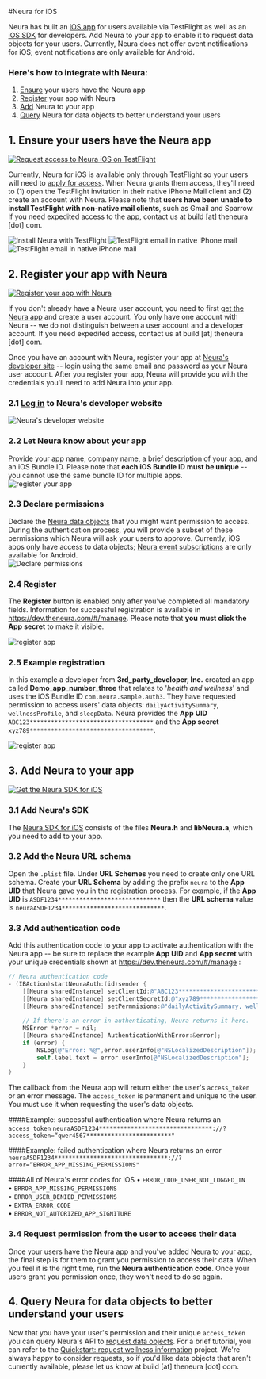 

#Neura for iOS

Neura has built an [iOS app](https://github.com/NeuraLabs/Neura_documentation/blob/master/text/SDK_iOS.md#1-ensure-your-users-have-the-neura-app) for users  available via TestFlight as well as an [iOS SDK](https://github.com/NeuraLabs/neura_ios_sdk/tree/master/SampleProject/NeuraAuthSampleApp/lib) for developers.  Add Neura to your app to enable it to request data objects for your users.  Currently, Neura does not offer event notifications for iOS; event notifications are only available for Android. 

### Here's how to integrate with Neura:  
  1. [Ensure](https://github.com/NeuraLabs/Neura_documentation/blob/master/text/SDK_iOS.md#1-ensure-your-users-have-the-neura-app) your users have the Neura app  
  2. [Register](https://github.com/NeuraLabs/Neura_documentation/blob/master/text/SDK_iOS.md#2-register-your-app-with-neura) your app with Neura  
  3. [Add](https://github.com/NeuraLabs/Neura_documentation/blob/master/text/SDK_iOS.md#3-add-neura-to-your-app) Neura to your app  
  4. [Query](https://github.com/NeuraLabs/Neura_documentation/blob/master/text/SDK_iOS.md#4-query-data-objects-to-better-understand-your-users) Neura for data objects to better understand your users  

##  1. Ensure your users have the Neura app  
[![Request access to Neura iOS on TestFlight](https://github.com/NeuraLabs/Neura_documentation/blob/master/resources/buttonRequestAccessiOS.png)](https://theneura.prefinery.com/betas/4631/testers/new?display=inline&version=2)

Currently, Neura for iOS is available only through TestFlight so your users will need to [apply for access](https://theneura.prefinery.com/betas/4631/testers/new?display=inline&version=2).  When Neura grants them access, they'll need to (1) open the TestFlight invitation in their native iPhone Mail client and (2) create an account with Neura.  Please note that **users have been unable to install TestFlight with non-native mail clients**, such as Gmail and Sparrow.  If you need expedited access to the app, contact us at build [at] theneura [dot] com.
    
![Install Neura with TestFlight](https://github.com/NeuraLabs/Neura_documentation/blob/master/resources/HowToGetNeuraAppiOSFramed.png) ![TestFlight email in native iPhone mail](https://github.com/NeuraLabs/Neura_documentation/blob/master/resources/TestFlightIniPhoneMailFramed.png) ![TestFlight email in native iPhone mail](https://github.com/NeuraLabs/Neura_documentation/blob/master/resources/CreateNeuraAccountFramed.png)  

##  2. Register your app with Neura  
[![Register your app with Neura](https://github.com/NeuraLabs/Neura_documentation/blob/master/resources/buttonRegisterApp.png)](https://dev.theneura.com)  

If you don't already have a Neura user account, you need to first [get the Neura app](https://theneura.prefinery.com/betas/4631/testers/new?display=inline&version=2) and create a user account.  You only have one account with Neura -- we do not distinguish between a user account and a developer account.  If you need expedited access, contact us at build [at] theneura [dot] com.  

Once you have an account with Neura, register your app at [Neura's developer site](https://dev.theneura.com) -- login using the same email and password as your Neura user account.  After you register your app, Neura will provide you with the credentials you'll need to add Neura into your app.      

### 2.1 [Log in](https://dev.theneura.com) to Neura's developer website

![Neura's developer website](https://github.com/NeuraLabs/Neura_documentation/blob/master/resources/NeuraDevSite.png)  

### 2.2 Let Neura know about your app
[Provide](https://dev.theneura.com/#/register) your app name, company name, a brief description of your app, and an iOS Bundle ID.  Please note that **each iOS Bundle ID must be unique** -- you cannot use the same bundle ID for multiple apps.  
![register your app](https://github.com/NeuraLabs/Neura_documentation/blob/master/resources/Registration_page_top_iOS.png)

### 2.3 Declare permissions 
Declare the [Neura data objects](https://github.com/NeuraLabs/Neura_documentation/blob/master/text/pull.md) that you might want permission to access.  During the authentication process, you will provide a subset of these permissions which Neura will ask your users to approve.  Currently, iOS apps only have access to data objects; [Neura event subscriptions](https://github.com/NeuraLabs/Neura_documentation/blob/master/text/push.md) are only available for Android.  
![Declare permissions](https://github.com/NeuraLabs/Neura_documentation/blob/master/resources/Registration_page_middle_permissions.png)

### 2.4 Register
The **Register** button is enabled only after you've completed all mandatory fields.  Information for successful registration is available in https://dev.theneura.com/#/manage. Please note that **you must click the App secret** to make it visible.  

![register app](https://github.com/NeuraLabs/Neura_documentation/blob/master/resources/Registration_page_bottom.png)

### 2.5 Example registration
In this example a developer from **3rd_party_developer, Inc.** created an app called **Demo_app_number_three** that relates to '*health and wellness*' and uses the iOS Bundle ID `com.neura.sample.auth3`. They have requested permission to access users' data objects: `dailyActivitySummary`, `wellnessProfile`, and `sleepData`. Neura provides the **App UID** `ABC123***********************************` and the **App secret** `xyz789***********************************`.    

![register app](https://github.com/NeuraLabs/Neura_documentation/blob/master/resources/ExampleAppRegistrationiOS.png)

##  3. Add Neura to your app 

[![Get the Neura SDK for iOS](https://github.com/NeuraLabs/Neura_documentation/blob/master/resources/buttonGetSDKiOS.png)](https://github.com/NeuraLabs/neura_ios_sdk/tree/master/SampleProject/NeuraAuthSampleApp/lib)  

### 3.1 Add Neura's SDK 
The [Neura SDK for iOS](https://github.com/NeuraLabs/neura_ios_sdk/tree/master/SampleProject/NeuraAuthSampleApp/lib) consists of the files **Neura.h** and **libNeura.a**, which you need to add to your app.  

### 3.2 Add the Neura URL schema
Open the `.plist` file. Under **URL Schemes** you need to create only one URL schema. Create your **URL Schema** by adding the prefix `neura` to the **App UID** that Neura gave you in the [registration process](https://github.com/NeuraLabs/Neura_documentation/tree/master/text/account.md). For example, if the **App UID** is `ASDF1234*****************************` then the **URL schema** value is `neuraASDF1234*****************************`.  


### 3.3 Add authentication code
Add this authentication code to your app to activate authentication with the Neura app -- be sure to replace the example **App UID** and **App secret** with your unique credentials shown at https://dev.theneura.com/#/manage :
```Objective-C
// Neura authentication code
- (IBAction)startNeuraAuth:(id)sender {    
    [[Neura sharedInstance] setClientId:@"ABC123***********************************"]; // replace ABC123*********************************** with the App UID that Neura provides, shown at: https://dev.theneura.com/#/manage
    [[Neura sharedInstance] setClientSecretId:@"xyz789***********************************"]; // replace xyz789*********************************** with the App Secret that Neura provides, shown at: https://dev.theneura.com/#/manage
    [[Neura sharedInstance] setPermmisions:@"dailyActivitySummary, wellnessProfile,sleepData"]; //replace with the specific premissions you requested, shown at: https://dev.theneura.com/#/manage 
    
    // If there's an error in authenticating, Neura returns it here.
    NSError *error = nil;
    [[Neura sharedInstance] AuthenticationWithError:&error];
    if (error) {
        NSLog(@"Error: %@",error.userInfo[@"NSLocalizedDescription"]);
        self.label.text = error.userInfo[@"NSLocalizedDescription"];
    }
}
```

The callback from the Neura app will return either the user's `access_token` or an error message. The `access_token` is permanent and unique to the user. You must use it when requesting the user's data objects. 

####Example: successful authentication where Neura returns an `access_token`
`neuraASDF1234********************************://?access_token=“qwer4567************************"`  

####Example: failed authentication where Neura returns an error 
`neuraASDF1234********************************://?error=“ERROR_APP_MISSING_PERMISSIONS"`

####All of Neura's error codes for iOS
•	`ERROR_CODE_USER_NOT_LOGGED_IN`    
•	`ERROR_APP_MISSING_PERMISSIONS`  
•	`ERROR_USER_DENIED_PERMISSIONS`  
•	`EXTRA_ERROR_CODE`  
•	`ERROR_NOT_AUTORIZED_APP_SIGNITURE`  

### 3.4 Request permission from the user to access their data
Once your users have the Neura app and you've added Neura to your app, the final step is for them to grant you permission to access their data.  When you feel it is the right time, run the **Neura authentication code**.  Once your users grant you permission once, they won't need to do so again. 


##  4. Query Neura for data objects to better understand your users  

Now that you have your user's permission and their unique `access_token` you can query Neura's API to [request data objects](https://github.com/NeuraLabs/Neura_documentation/blob/master/text/pull.md).  For a brief tutorial, you can refer to the [Quickstart: request wellness information](https://github.com/NeuraLabs/Neura_documentation/blob/master/text/quickstartPull.md) project. We're always happy to consider requests, so if you'd like data objects that aren't currently available, please let us know at build [at] theneura [dot] com. 



